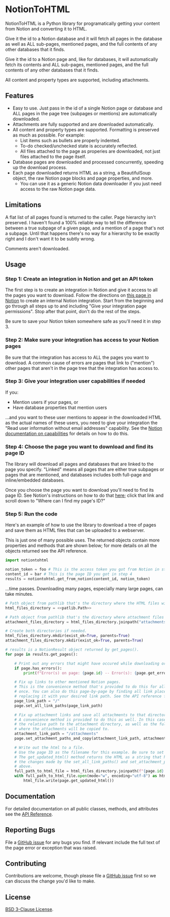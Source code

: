 # NotionToHTML

NotionToHTML is a Python library for programatically getting your content from Notion and converting it to HTML.

Give it the id to a Notion database and it will fetch all pages in the database as well as ALL sub-pages, mentioned pages, and the full contents of any other databases that it finds.

Give it the id to a Notion page and, like for databases, it will automatically fetch its contents and ALL sub-pages, mentioned pages, and the full contents of any other databases that it finds.

All content and property types are supported, including attachments.

## Features

- Easy to use. Just pass in the id of a single Notion page or database and ALL pages in the page tree (subpages or mentions) are automatically downloaded.
- Attachments are fully supported and are downloaded automatically.
- All content and property types are supported. Formatting is preserved as much as possible. For example:
    - List items such as bullets are properly indented.
    - To-do checked/unchecked state is accurately reflected.
    - All files attached to the page as properies are downloaded, not just files attached to the page itself.
- Database pages are downloaded and processed concurrently, speeding up the download process.
- Each page downloaded returns HTML as a string, a BeautifulSoup object, the raw Notion page blocks and page properties, and more.
    - You can use it as a generic Notion data downloader if you just need access to the raw Notion page data.


## Limitations

A flat list of all pages found is returned to the caller. Page hierarchy isn't preserved. I haven't found a 100% reliable way to tell the difference between a true subpage of a given page, and a mention of a page that's not a subpage. Until that happens there's no way for a hierarchy to be exactly right and I don't want it to be subtly wrong.

Comments aren't downloaded.


## Usage

### Step 1: Create an integration in Notion and get an API token

The first step is to create an integration in Notion and give it access to all the pages you want to download. Follow the directions on [this page in Notion](https://developers.notion.com/docs/create-a-notion-integration) to create an internal Notion integration. Start from the beginning and go through all steps up to and including "Give your integration page permissions". Stop after that point, don't do the rest of the steps.

Be sure to save your Notion token somewhere safe as you'll need it in step 3.

### Step 2: Make sure your integration has access to your Notion pages

Be sure that the integration has access to ALL the pages you want to download. A common cause of errors are pages that link to ("mention") other pages that aren't in the page tree that the integration has access to.

### Step 3: Give your integration user capabilities if needed

If you:

- Mention users if your pages, or
- Have database properties that mention users

...and you want to these user mentions to appear in the downloaded HTML as the actual names of these users, you need to give your integration the "Read user information without email addresses" capability. See the [Notion documentation on capabilities](https://developers.notion.com/reference/capabilities) for details on how to do this.


### Step 4: Choose the page you want to download and find its page ID

The library will download all pages and databases that are linked to the page you specify. "Linked" means all pages that are either true subpages or pages that are mentioned, and databases includes both full-page and inline/embedded databases.

Once you choose the page you want to download you'll need to find its page ID. See Notion's instructions on how to do that [here](https://developers.notion.com/docs/working-with-page-content#creating-a-page-with-content); click that link and scroll down to "Where can I find my page's ID?"

### Step 5: Run the code

Here's an example of how to use the library to download a tree of pages and save them as HTML files that can be uploaded to a webserver.

This is just one of many possible uses. The returned objects contain more properties and methods that are shown below; for more details on all the objects returned see the API reference.


```python
import notiontohtml

notion_token = foo # This is the access token you got from Notion in step 1
content_id = bar # This is the page ID you got in step 4
results = notiontohtml.get_from_notion(content_id, notion_token)
```

...time passes. Downloading many pages, especially many large pages, can take minutes.

```python
# Path object from pathlib that's the directory where the HTML files will be written.
html_files_directory = <<patlib.Path>>

# Path object from pathlib that's the directory where attachment files will be stored.
attachment_files_directory = html_files_directory.joinpath("attachments")

# Create both directories if needed.
html_files_directory.mkdir(exist_ok=True, parents=True)
attachment_files_directory.mkdir(exist_ok=True, parents=True)

# results is a NotionResult object returned by get_pages().
for page in results.get_pages():

    # Print out any errors that might have occured while downloading or processing the page.
    if page.has_errors():
        print(f"Error(s) on page: {page.id} -- Error(s): {page.get_errors()}")

    # Fix up links to other mentioned Notion pages.
    # This is the convenience method that's provided to do this for all pages at
    # once. You can also do this page-by-page by finding all link placeholder text and
    # replacing it with your desired link path. See the API reference for details.
    page_link_path = "/"
    page.set_all_link_paths(page_link_path)

    # Fix up attachment links and save all attachments to that directory.
    # A convenience method is provided to do this as well. In this case you need to specify
    # the relative path to the attachment directory, as well as the full path to the directory
    # where the attachments will be copied to.
    attachment_link_path = "/attachments"
    page.set_attachment_paths_and_copy(attachment_link_path, attachment_files_directory)

    # Write out the html to a file.
    # Use the page ID as the filename for this example. Be sure to set the encoding appropriately.
    # The get_updated_html() method returns the HTML as a string that has been updated to reflect
    # the changes made by the set_all_link_paths() and set_attachment_paths_and_copy() methods
    # above.
    full_path_to_html_file = html_files_directory.joinpath(f"{page.id}.html")
    with full_path_to_html_file.open(mode="w", encoding="utf-8") as html_file:
        html_file.write(page.get_updated_html())

```


## Documentation

For detailed documentation on all public classes, methods, and attributes see the [API Reference](docs/API_Reference.md).


## Reporting Bugs

File a [GitHub issue](https://github.com/ramseyt/NotionToHTML/issues) for any bugs you find. If relevant include the full text of the page error or exception that was raised.


## Contributing

Contributions are welcome, though please file a [GitHub issue](https://github.com/ramseyt/NotionToHTML/issues) first so we can discuss the change you'd like to make.

## License

[BSD 3-Clause License](LICENSE).
